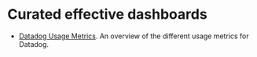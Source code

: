 # Curated effective dashboards

* [Datadog Usage Metrics](./datadog_usage_metrics/README.md). An overview of the different usage metrics for Datadog.
